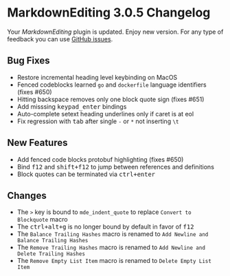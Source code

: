 # MarkdownEditing 3.0.5 Changelog

Your _MarkdownEditing_ plugin is updated. Enjoy new version. For any type of
feedback you can use [GitHub issues][issues].

## Bug Fixes

* Restore incremental heading level keybinding on MacOS
* Fenced codeblocks learned `go` and `dockerfile` language identifiers (fixes #650)
* Hitting backspace removes only one block quote sign (fixes #651)
* Add misssing <kbd>keypad_enter</kbd> bindings
* Auto-complete setext heading underlines only if caret is at eol
* Fix regression with <kbd>tab</kbd> after single `-` or `*` not inserting `\t`

## New Features

* Add fenced code blocks protobuf highlighting (fixes #650)
* Bind <kbd>f12</kbd> and <kbd>shift+f12</kbd> to jump between references and definitions
* Block quotes can be terminated via <kbd>ctrl+enter</kbd>

## Changes

* The `>` key is bound to `mde_indent_quote` to replace `Convert to Blockquote` macro
* The <kbd>ctrl+alt+g</kbd> is no longer bound by default in favor of <kbd>f12</kbd>
* The `Balance Trailing Hashes` macro is renamed to `Add Newline and Balance Trailing Hashes`
* The `Remove Trailing Hashes` macro is renamed to `Add Newline and Delete Trailing Hashes`
* The `Remove Empty List Item` macro is renamed to `Delete Empty List Item`

[issues]: https://github.com/SublimeText-Markdown/MarkdownEditing/issues
